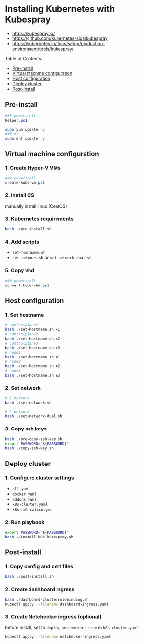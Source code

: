 # Installing Kubernetes with Kubespray

- https://kubespray.io/
- https://github.com/kubernetes-sigs/kubespray
- https://kubernetes.io/docs/setup/production-environment/tools/kubespray/

Table of Contents:

- [Pre-install](#pre-install)
- [Virtual machine configuration](#virtual-machine-configuration)
- [Host configuration](#host-configuration)
- [Deploy cluster](#deploy-cluster)
- [Post-install](#post-install)

## Pre-install

```powershell
### powershell
helper.ps1
```

```bash
sudo yum update -y
### or
sudo dnf update -y
```

## Virtual machine configuration

### 1. Create Hyper-V VMs

```powershell
### powershell
create-kube-vm.ps1
```

### 2. Install OS

manually install linux (CentOS)

### 3. Kubernetes requirements

```bash
bash ./pre-install.sh
```

### 4. Add scripts

- `set-hostname.sh`
- `set-network.sh` or `set-network-dual.sh`

### 5. Copy vhd

```powershell
### powershell
convert-kube-vhd.ps1
```

## Host configuration

### 1. Set hostname

```bash
# controlplane1
bash ./set-hostname.sh c1
# controlplane2
bash ./set-hostname.sh c2
# controlplane3
bash ./set-hostname.sh c3
# node1
bash ./set-hostname.sh n1
# node2
bash ./set-hostname.sh n2
# node3
bash ./set-hostname.sh n3
```

### 2. Set network

```bash
# 1 network
bash ./set-network.sh

# 2 network
bash ./set-network-dual.sh
```

### 3. Copy ssh keys

```bash
bash ./pre-copy-ssh-key.sh
export PASSWORD="${PASSWORD}"
bash ./copy-ssh-key.sh
```

## Deploy cluster

### 1. Configure cluster settings

- `all.yaml`
- `docker.yaml`
- `addons.yaml`
- `k8s-cluster.yaml`
- `k8s-net-calico.yml`

### 2. Run playbook

```bash
export PASSWORD="${PASSWORD}"
bash ./install-k8s-kubespray.sh
```

## Post-install

### 1. Copy config and cert files

```bash
bash ./post-install.sh
```

### 2. Create dashboard ingress

```bash
bash ./dashboard-clusterrolebinding.sh
kubectl apply --filename dashboard-ingress.yaml
```

### 3. Create Netchecker ingress (optional)

before install, set to `deploy_netchecker: true` in `k8s-cluster.yaml`

```bash
kubectl apply --filename netchecker-ingress.yaml
```
